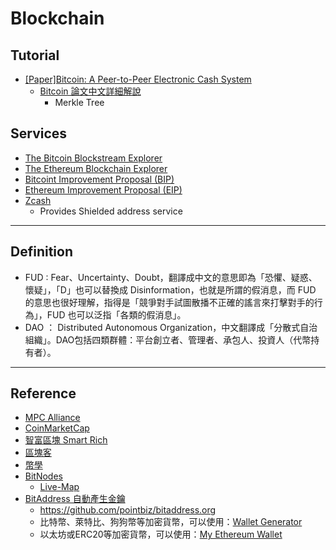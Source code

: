 # Blockchain

## Tutorial

- [[Paper]Bitcoin: A Peer-to-Peer Electronic Cash System](https://bitcoin.org/bitcoin.pdf)
  - [Bitcoin 論文中文詳細解說](https://www.youtube.com/watch?v=Sfdv_Day2Do)
    - Merkle Tree

## Services

- [The Bitcoin Blockstream Explorer](https://blockstream.info)
- [The Ethereum Blockchain Explorer](https://etherscan.io/)
- [Bitcoint Improvement Proposal (BIP)](https://github.com/bitcoin/bips)
- [Ethereum Improvement Proposal (EIP)](https://github.com/ethereum/EIPs)
- [Zcash](https://explorer.zcha.in/)
  - Provides Shielded address service

---

## Definition

- FUD : Fear、Uncertainty、Doubt，翻譯成中文的意思即為「恐懼、疑惑、懷疑」，「D」也可以替換成 Disinformation，也就是所謂的假消息，而 FUD 的意思也很好理解，指得是「競爭對手試圖散播不正確的謠言來打擊對手的行為」，FUD 也可以泛指「各類的假消息」。
- DAO ： Distributed Autonomous Organization，中文翻譯成「分散式自治組織」。DAO包括四類群體：平台創立者、管理者、承包人、投資人（代幣持有者）。

---

## Reference

- [MPC Alliance](https://www.mpcalliance.org/)
- [CoinMarketCap](https://coinmarketcap.com/)
- [智富區塊 Smart Rich](https://smartrichs.com/)
- [區塊客](https://blockcast.it/)
- [幣學](https://glossary.bshare.io/)
- [BitNodes](https://bitnodes.io/)
  - [Live-Map](https://bitnodes.io/nodes/live-map/)
- [BitAddress 自動產生金鑰](https://www.bitaddress.org/)
  - https://github.com/pointbiz/bitaddress.org
  - 比特幣、萊特比、狗狗幣等加密貨幣，可以使用：[Wallet Generator](https://walletgenerator.net/)
  - 以太坊或ERC20等加密貨幣，可以使用：[My Ethereum Wallet](https://www.myetherwallet.com/)
